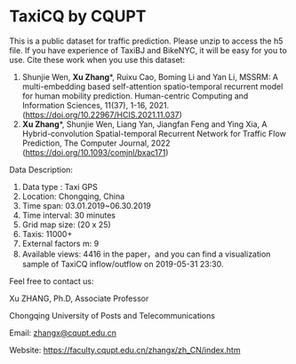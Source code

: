 # TaxiCQ by CQUPT
This is a public dataset for traffic prediction.
Please unzip to access the h5 file.
If you have experience of TaxiBJ and BikeNYC, it will be easy for you to use.
Cite these work when you use this dataset:

1. Shunjie Wen, **Xu Zhang***, Ruixu Cao, Boming Li and Yan Li, MSSRM: A multi-embedding based self-attention spatio-temporal recurrent model for human mobility prediction. Human-centric Computing and Information Sciences, 11(37), 1-16, 2021. (https://doi.org/10.22967/HCIS.2021.11.037)
2. **Xu Zhang***, Shunjie Wen, Liang Yan, Jiangfan Feng and Ying Xia, A Hybrid-convolution Spatial-temporal Recurrent Network for Traffic Flow Prediction, The Computer Journal, 2022 (https://doi.org/10.1093/comjnl/bxac171)

Data Description:
1. Data type : Taxi GPS
2. Location: Chongqing, China
3. Time span: 03.01.2019~06.30.2019
4. Time interval: 30 minutes
5. Grid map size: (20 x 25)
6. Taxis: 11000+
7. External factors m: 9
8. Available views: 4416 in the paper，and you can find a visualization sample of TaxiCQ inflow/outflow on 2019-05-31 23:30.


Feel free to contact us:

Xu ZHANG, Ph.D, Associate Professor

Chongqing University of Posts and Telecommunications

Email: zhangx@cqupt.edu.cn

Website: https://faculty.cqupt.edu.cn/zhangx/zh_CN/index.htm
